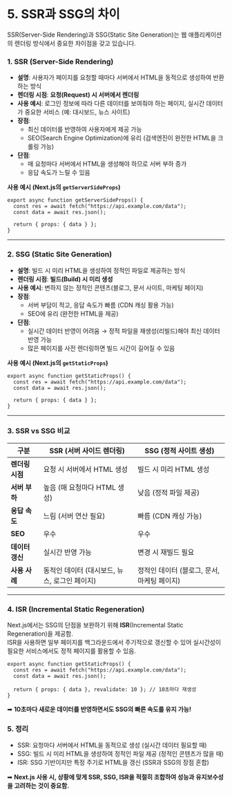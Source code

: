 # 5. SSR과 SSG의 차이

SSR(Server-Side Rendering)과 SSG(Static Site Generation)는 웹 애플리케이션의 렌더링 방식에서 중요한 차이점을 갖고 있습니다.

### 1. **SSR (Server-Side Rendering)**

- **설명**: 사용자가 페이지를 요청할 때마다 서버에서 HTML을 동적으로 생성하여 반환하는 방식
- **렌더링 시점**: **요청(Request) 시 서버에서 렌더링**
- **사용 예시**: 로그인 정보에 따라 다른 데이터를 보여줘야 하는 페이지, 실시간 데이터가 중요한 서비스 (예: 대시보드, 뉴스 사이트)
- **장점**:
  - 최신 데이터를 반영하여 사용자에게 제공 가능
  - SEO(Search Engine Optimization)에 유리 (검색엔진이 완전한 HTML을 크롤링 가능)
- **단점**:
  - 매 요청마다 서버에서 HTML을 생성해야 하므로 서버 부하 증가
  - 응답 속도가 느릴 수 있음

**사용 예시 (Next.js의 `getServerSideProps`)**

```tsx
export async function getServerSideProps() {
  const res = await fetch("https://api.example.com/data");
  const data = await res.json();

  return { props: { data } };
}
```

---

### 2. **SSG (Static Site Generation)**

- **설명**: 빌드 시 미리 HTML을 생성하여 정적인 파일로 제공하는 방식
- **렌더링 시점**: **빌드(Build) 시 미리 생성**
- **사용 예시**: 변하지 않는 정적인 콘텐츠(블로그, 문서 사이트, 마케팅 페이지)
- **장점**:
  - 서버 부담이 적고, 응답 속도가 빠름 (CDN 캐싱 활용 가능)
  - SEO에 유리 (완전한 HTML을 제공)
- **단점**:
  - 실시간 데이터 반영이 어려움 → 정적 파일을 재생성(리빌드)해야 최신 데이터 반영 가능
  - 많은 페이지를 사전 렌더링하면 빌드 시간이 길어질 수 있음

**사용 예시 (Next.js의 `getStaticProps`)**

```tsx
export async function getStaticProps() {
  const res = await fetch("https://api.example.com/data");
  const data = await res.json();

  return { props: { data } };
}
```

---

### 3. **SSR vs SSG 비교**

| 구분            | SSR (서버 사이드 렌더링)                      | SSG (정적 사이트 생성)                      |
| --------------- | --------------------------------------------- | ------------------------------------------- |
| **렌더링 시점** | 요청 시 서버에서 HTML 생성                    | 빌드 시 미리 HTML 생성                      |
| **서버 부하**   | 높음 (매 요청마다 HTML 생성)                  | 낮음 (정적 파일 제공)                       |
| **응답 속도**   | 느림 (서버 연산 필요)                         | 빠름 (CDN 캐싱 가능)                        |
| **SEO**         | 우수                                          | 우수                                        |
| **데이터 갱신** | 실시간 반영 가능                              | 변경 시 재빌드 필요                         |
| **사용 사례**   | 동적인 데이터 (대시보드, 뉴스, 로그인 페이지) | 정적인 데이터 (블로그, 문서, 마케팅 페이지) |

---

### 4. **ISR (Incremental Static Regeneration)**

Next.js에서는 SSG의 단점을 보완하기 위해 **ISR**(Incremental Static Regeneration)을 제공함.  
ISR을 사용하면 일부 페이지를 백그라운드에서 주기적으로 갱신할 수 있어 실시간성이 필요한 서비스에서도 정적 페이지를 활용할 수 있음.

```tsx
export async function getStaticProps() {
  const res = await fetch("https://api.example.com/data");
  const data = await res.json();

  return { props: { data }, revalidate: 10 }; // 10초마다 재생성
}
```

➡ **10초마다 새로운 데이터를 반영하면서도 SSG의 빠른 속도를 유지 가능!**

### 5. **정리**

- SSR: 요청마다 서버에서 HTML을 동적으로 생성 (실시간 데이터 필요할 때)
- SSG: 빌드 시 미리 HTML을 생성하여 정적인 파일 제공 (정적인 콘텐츠가 많을 때)
- ISR: SSG 기반이지만 특정 주기로 HTML을 갱신 (SSR과 SSG의 장점 혼합)

➡ **Next.js 사용 시, 상황에 맞게 SSR, SSG, ISR을 적절히 조합하여 성능과 유지보수성을 고려하는 것이 중요함.**

